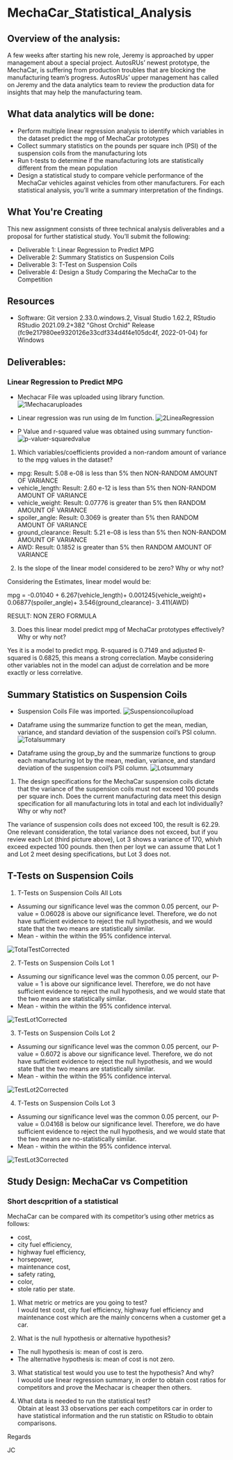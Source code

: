 # MechaCar_Statistical_Analysis

## Overview of the analysis:
A few weeks after starting his new role, Jeremy is approached by upper management about a special project. AutosRUs’ newest prototype, the MechaCar, is suffering from production troubles that are blocking the manufacturing team’s progress. AutosRUs’ upper management has called on Jeremy and the data analytics team to review the production data for insights that may help the manufacturing team.

## What data analytics will be done:
- Perform multiple linear regression analysis to identify which variables in the dataset predict the mpg of MechaCar prototypes
- Collect summary statistics on the pounds per square inch (PSI) of the suspension coils from the manufacturing lots
- Run t-tests to determine if the manufacturing lots are statistically different from the mean population
- Design a statistical study to compare vehicle performance of the MechaCar vehicles against vehicles from other manufacturers. For each statistical analysis, you’ll write a summary interpretation of the findings.

## What You're Creating
This new assignment consists of three technical analysis deliverables and a proposal for further statistical study. You’ll submit the following:

- Deliverable 1: Linear Regression to Predict MPG
- Deliverable 2: Summary Statistics on Suspension Coils
- Deliverable 3: T-Test on Suspension Coils
- Deliverable 4: Design a Study Comparing the MechaCar to the Competition

## Resources
- Software: Git version 2.33.0.windows.2, Visual Studio 1.62.2, RStudio RStudio 2021.09.2+382 "Ghost Orchid" Release (fc9e217980ee9320126e33cdf334d4f4e105dc4f, 2022-01-04) for Windows

## Deliverables:
### Linear Regression to Predict MPG
- Mechacar File was uploaded using library function.
![1Mechacaruploades](https://github.com/Jcreye75/MechaCar_Statistical_Analysis/blob/054bf15ca73f5efd72b9405955ff347e907c707d/Resources/1Mechacaruploades.png)

- Linear regression was run using de lm function. 
![2LineaRegression](https://github.com/Jcreye75/MechaCar_Statistical_Analysis/blob/054bf15ca73f5efd72b9405955ff347e907c707d/Resources/2LineaRegression.png)

- P Value and r-squared value was obtained using summary function-
![p-valuer-squaredvalue](https://github.com/Jcreye75/MechaCar_Statistical_Analysis/blob/054bf15ca73f5efd72b9405955ff347e907c707d/Resources/p-valuer-squaredvalue.png)

1. Which variables/coefficients provided a non-random amount of variance to the mpg values in the dataset?

- mpg: Result: 5.08 e-08 is less than 5% then NON-RANDOM AMOUNT OF VARIANCE
- vehicle_length: Result: 2.60 e-12 is less than 5% then NON-RANDOM AMOUNT OF VARIANCE
- vehicle_weight: Result: 0.07776 is greater than 5% then RANDOM AMOUNT OF VARIANCE
- spoiler_angle: Result: 0.3069 is greater than 5% then RANDOM AMOUNT OF VARIANCE
- ground_clearance: Result: 5.21 e-08 is less than 5% then NON-RANDOM AMOUNT OF VARIANCE
- AWD: Result: 0.1852 is greater than 5% then RANDOM AMOUNT OF VARIANCE

2. Is the slope of the linear model considered to be zero? Why or why not?

Considering the Estimates, linear model would be:

mpg = -0.01040 + 6.267(vehicle_length)+ 0.001245(vehicle_weight)+ 0.06877(spoiler_angle)+ 3.546(ground_clearance)- 3.411(AWD)

RESULT: NON ZERO FORMULA

3. Does this linear model predict mpg of MechaCar prototypes effectively? Why or why not?

Yes it is a model to predict mpg. R-squared is 0.7149 and adjusted R-squared is 0.6825, this means a strong correclation. Maybe considering other variables not in the model can adjust de correlation and be more exactly or less correlative.

## Summary Statistics on Suspension Coils
- Suspension Coils File was imported.
![Suspensioncoilupload](https://github.com/Jcreye75/MechaCar_Statistical_Analysis/blob/d4382d774957eb36f0c14c45dea954f14498e739/Resources/Suspensioncoilupload.png)

- Dataframe using the summarize function to get the mean, median, variance, and standard deviation of the suspension coil’s PSI column.
![Totalsummary](https://github.com/Jcreye75/MechaCar_Statistical_Analysis/blob/d4382d774957eb36f0c14c45dea954f14498e739/Resources/Totalsummary.png)

- Dataframe using the group_by and the summarize functions to group each manufacturing lot by the mean, median, variance, and standard deviation of the suspension coil’s PSI column.
![Lotsummary](https://github.com/Jcreye75/MechaCar_Statistical_Analysis/blob/d4382d774957eb36f0c14c45dea954f14498e739/Resources/Lotsummary.png)


1. The design specifications for the MechaCar suspension coils dictate that the variance of the suspension coils must not exceed 100 pounds per square inch. Does the current manufacturing data meet this design specification for all manufacturing lots in total and each lot individually? Why or why not?

The variance of suspension coils does not exceed 100, the result is 62.29. One relevant consideration, the total variance does not exceed, but if you review each Lot (third picture above), Lot 3 shows a variance of 170, whivh exceed expected 100 pounds. then then per loyt we can assume that Lot 1 and Lot 2 meet desing specifications, but Lot 3 does not. 

## T-Tests on Suspension Coils

1. T-Tests on Suspension Coils All Lots

- Assuming our significance level was the common 0.05 percent, our P-value = 0.06028 is above our significance level. Therefore, we do not have sufficient evidence to reject the null hypothesis, and we would state that the two means are statistically similar.
- Mean - within the within the 95% confidence interval.

![TotalTestCorrected](https://github.com/Jcreye75/MechaCar_Statistical_Analysis/blob/28548d9cbb288125fbb0f617651f03043c38c17b/Resources/TestLot3Corrected.png)


2. T-Tests on Suspension Coils Lot 1

- Assuming our significance level was the common 0.05 percent, our P-value = 1 is above our significance level. Therefore, we do not have sufficient evidence to reject the null hypothesis, and we would state that the two means are statistically similar.
- Mean - within the within the 95% confidence interval.

![TestLot1Corrected](https://github.com/Jcreye75/MechaCar_Statistical_Analysis/blob/28548d9cbb288125fbb0f617651f03043c38c17b/Resources/TestLot1Corrected.png)

3. T-Tests on Suspension Coils Lot 2

- Assuming our significance level was the common 0.05 percent, our P-value = 0.6072 is above our significance level. Therefore, we do not have sufficient evidence to reject the null hypothesis, and we would state that the two means are statistically similar.
- Mean - within the within the 95% confidence interval.

![TestLot2Corrected](https://github.com/Jcreye75/MechaCar_Statistical_Analysis/blob/28548d9cbb288125fbb0f617651f03043c38c17b/Resources/TestLot2Corrected.png)

4. T-Tests on Suspension Coils Lot 3

- Assuming our significance level was the common 0.05 percent, our P-value = 0.04168 is below our significance level. Therefore, we do have sufficient evidence to reject the null hypothesis, and we would state that the two means are no-statistically similar.
- Mean - within the within the 95% confidence interval.

![TestLot3Corrected](https://github.com/Jcreye75/MechaCar_Statistical_Analysis/blob/28548d9cbb288125fbb0f617651f03043c38c17b/Resources/TestLot3Corrected.png)


## Study Design: MechaCar vs Competition

### Short descprition of a statistical
MechaCar can be compared with its competitor’s using other metrics as follows:
- cost,
- city fuel efficiency,
- highway fuel efficiency,
- horsepower, 
- maintenance cost, 
- safety rating,
- color,
- stole ratio per state.

1. What metric or metrics are you going to test?   
I would test cost, city fuel efficiency, highway fuel efficiency and maintenance cost which are the mainly concerns when a customer get a car.

2. What is the null hypothesis or alternative hypothesis?    
- The null hypothesis is: mean of cost is zero. 
- The alternative hypothesis is: mean of cost is not zero.

3. What statistical test would you use to test the hypothesis? And why?     
I wouold use linear regression summary, in order to obtain cost ratios for competitors and prove the Mechacar is cheaper then others.

4. What data is needed to run the statistical test?     
Obtain at least 33 observations per each competitors car in order to have statistical information and the run statistic on RStudio to obtain comparisons.

Regards

JC